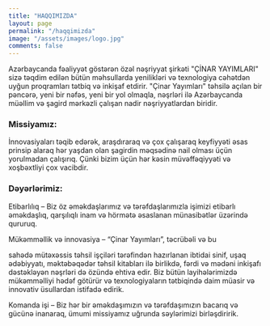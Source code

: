 ```yaml
---
title: "HAQQIMIZDA"
layout: page
permalink: "/haqqimizda"
image: "/assets/images/logo.jpg"
comments: false
---
```


Azərbaycanda fəaliyyət göstərən özəl nəşriyyat şirkəti "ÇİNAR YAYIMLARI" sizə təqdim edilən bütün məhsullarda yenilikləri və texnologiya cəhətdən uyğun proqramları tətbiq və inkişaf etdirir. "Çinar Yayımları" təhsilə açılan bir pəncərə, yeni bir nəfəs, yeni bir yol olmaqla, nəşrləri ilə Azərbaycanda müəllim və şagird mərkəzli çalışan nadir nəşriyyatlardan biridir.

### Missiyamız:

İnnovasiyaları təqib edərək, araşdıraraq və çox çalışaraq keyfiyyəti
əsas prinsip alaraq hər yaşdan olan şagirdin məqsədinə nail olması
üçün yorulmadan çalışırıq. Çünki bizim üçün hər kəsin
müvəffəqiyyəti və xoşbəxtliyi çox vacibdir.


### Dəyərlərimiz:

Etibarlılıq – Biz öz əməkdaşlarımız və tərəfdaşlarımızla işimizi
etibarlı əməkdaşlıq, qarşılıqlı inam və hörmətə əsaslanan münasibətlər
üzərində qururuq.

Mükəmməllik və innovasiya – “Çinar Yayımları”, təcrübəli və bu

sahədə mütəxəssis təhsil işçiləri tərəfindən hazırlanan ibtidai sinif,
uşaq ədəbiyyatı, məktəbəqədər təhsil kitabları ilə birlikdə, fərdi və
mədəni inkişafı dəstəkləyən nəşrləri də özündə ehtiva edir. Biz bütün
layihələrimizdə mükəmməlliyi hədəf götürür və texnologiyaların
tətbiqində daim müasir və innovativ üsullardan istifadə edirik.


Komanda işi – Biz hər bir əməkdaşımızın və tərəfdaşımızın bacarıq
və gücünə inanaraq, ümumi missiyamız uğrunda səylərimizi
birləşdiririk.

